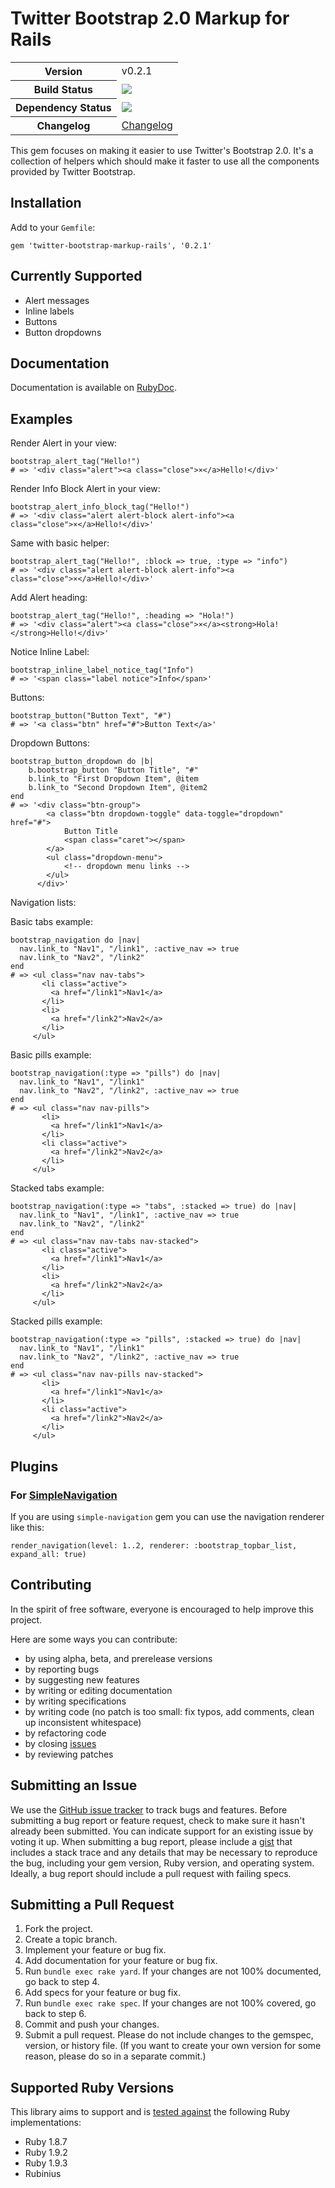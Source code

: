 # Twitter Bootstrap 2.0 Markup for Rails

<table>
    <tr>
        <th>Version</th>
        <td>v0.2.1</td>
    </tr>
    <tr>
        <th>Build Status</th>
        <td><a href="http://travis-ci.org/pusewicz/twitter-bootstrap-markup-rails"><img src="https://secure.travis-ci.org/pusewicz/twitter-bootstrap-markup-rails.png"></a></td>
    </tr>
    <tr>
        <th>Dependency Status</th>
        <td><a href="https://gemnasium.com/pusewicz/twitter-bootstrap-markup-rails"><img src="https://gemnasium.com/pusewicz/twitter-bootstrap-markup-rails.png"></a></td>
    </tr>
    <tr>
        <th>Changelog</th>
        <td><a href="https://github.com/pusewicz/twitter-bootstrap-markup-rails/wiki/Changelog">Changelog</a></td>
    </tr>
</table>

This gem focuses on making it easier to use Twitter's Bootstrap 2.0. It's a collection of helpers which should make it faster to use all the components provided by Twitter Bootstrap.


## Installation

Add to your `Gemfile`:

    gem 'twitter-bootstrap-markup-rails', '0.2.1'

## Currently Supported

* Alert messages
* Inline labels
* Buttons
* Button dropdowns

Documentation
---

Documentation is available on [RubyDoc](http://rubydoc.info/github/pusewicz/twitter-bootstrap-markup-rails).

Examples
---

Render Alert in your view:

    bootstrap_alert_tag("Hello!")
    # => '<div class="alert"><a class="close">×</a>Hello!</div>'

Render Info Block Alert in your view:

    bootstrap_alert_info_block_tag("Hello!")
    # => '<div class="alert alert-block alert-info"><a class="close">×</a>Hello!</div>'

Same with basic helper:

    bootstrap_alert_tag("Hello!", :block => true, :type => "info")
    # => '<div class="alert alert-block alert-info"><a class="close">×</a>Hello!</div>'

Add Alert heading:

    bootstrap_alert_tag("Hello!", :heading => "Hola!")
    # => '<div class="alert"><a class="close">×</a><strong>Hola!</strong>Hello!</div>'

Notice Inline Label:

    bootstrap_inline_label_notice_tag("Info")
    # => '<span class="label notice">Info</span>'

Buttons:

    bootstrap_button("Button Text", "#")
    # => '<a class="btn" href="#">Button Text</a>'

Dropdown Buttons:

```
bootstrap_button_dropdown do |b|
    b.bootstrap_button "Button Title", "#"
    b.link_to "First Dropdown Item", @item
    b.link_to "Second Dropdown Item", @item2
end
# => '<div class="btn-group">
        <a class="btn dropdown-toggle" data-toggle="dropdown" href="#">
            Button Title
            <span class="caret"></span>
        </a>
        <ul class="dropdown-menu">
            <!-- dropdown menu links -->
        </ul>
      </div>'
```

Navigation lists:

Basic tabs example:

    bootstrap_navigation do |nav|
      nav.link_to "Nav1", "/link1", :active_nav => true
      nav.link_to "Nav2", "/link2"
    end
    # => <ul class="nav nav-tabs">
           <li class="active">
             <a href="/link1">Nav1</a>
           </li>
           <li>
             <a href="/link2">Nav2</a>
           </li>
         </ul>

Basic pills example:

    bootstrap_navigation(:type => "pills") do |nav|
      nav.link_to "Nav1", "/link1"
      nav.link_to "Nav2", "/link2", :active_nav => true
    end
    # => <ul class="nav nav-pills">
           <li>
             <a href="/link1">Nav1</a>
           </li>
           <li class="active">
             <a href="/link2">Nav2</a>
           </li>
         </ul>

Stacked tabs example:

    bootstrap_navigation(:type => "tabs", :stacked => true) do |nav|
      nav.link_to "Nav1", "/link1", :active_nav => true
      nav.link_to "Nav2", "/link2"
    end
    # => <ul class="nav nav-tabs nav-stacked">
           <li class="active">
             <a href="/link1">Nav1</a>
           </li>
           <li>
             <a href="/link2">Nav2</a>
           </li>
         </ul>

Stacked pills example:

    bootstrap_navigation(:type => "pills", :stacked => true) do |nav|
      nav.link_to "Nav1", "/link1"
      nav.link_to "Nav2", "/link2", :active_nav => true
    end
    # => <ul class="nav nav-pills nav-stacked">
           <li>
             <a href="/link1">Nav1</a>
           </li>
           <li class="active">
             <a href="/link2">Nav2</a>
           </li>
         </ul>

Plugins
---

### For [SimpleNavigation](https://github.com/andi/simple-navigation)

If you are using `simple-navigation` gem you can use the navigation renderer like this:

    render_navigation(level: 1..2, renderer: :bootstrap_topbar_list, expand_all: true)

Contributing
---

In the spirit of free software, everyone is encouraged to help improve this project.

Here are some ways you can contribute:

* by using alpha, beta, and prerelease versions
* by reporting bugs
* by suggesting new features
* by writing or editing documentation
* by writing specifications
* by writing code (no patch is too small: fix typos, add comments, clean up inconsistent whitespace)
* by refactoring code
* by closing [issues](https://github.com/pusewicz/twitter-bootstrap-markup-rails/issues)
* by reviewing patches

Submitting an Issue
---

We use the [GitHub issue tracker](https://github.com/pusewicz/twitter-bootstrap-markup-rails/issues) to track bugs and features. Before submitting a bug report or feature request, check to make sure it hasn't already been submitted. You can indicate support for an existing issue by voting it up. When submitting a bug report, please include a [gist](https://gist.github.com/) that includes a stack trace and any details that may be necessary to reproduce the bug, including your gem version, Ruby version, and operating system. Ideally, a bug report should include a pull request with failing specs.

Submitting a Pull Request
---

1. Fork the project.
2. Create a topic branch.
3. Implement your feature or bug fix.
4. Add documentation for your feature or bug fix.
5. Run `bundle exec rake yard`. If your changes are not 100% documented, go back to step 4.
6. Add specs for your feature or bug fix.
7. Run `bundle exec rake spec`. If your changes are not 100% covered, go back to step 6.
8. Commit and push your changes.
9. Submit a pull request. Please do not include changes to the gemspec, version, or history file. (If you want to create your own version for some reason, please do so in a separate commit.)

Supported Ruby Versions
---

This library aims to support and is [tested against](http://travis-ci.org/pusewicz/twitter-bootstrap-markup-rails) the following Ruby implementations:

* Ruby 1.8.7
* Ruby 1.9.2
* Ruby 1.9.3
* Rubinius
